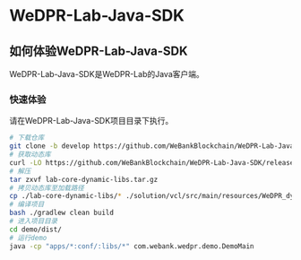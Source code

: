 # WeDPR-Lab-Java-SDK

## 如何体验WeDPR-Lab-Java-SDK

WeDPR-Lab-Java-SDK是WeDPR-Lab的Java客户端。

### 快速体验

请在WeDPR-Lab-Java-SDK项目目录下执行。

```bash
# 下载仓库
git clone -b develop https://github.com/WeBankBlockchain/WeDPR-Lab-Java-SDK.git && cd ./WeDPR-Lab-Java-SDK
# 获取动态库
curl -LO https://github.com/WeBankBlockchain/WeDPR-Lab-Java-SDK/releases/download/v0.0.1/lab-core-dynamic-libs.tar.gz
# 解压
tar zxvf lab-core-dynamic-libs.tar.gz
# 拷贝动态库至加载路径
cp ./lab-core-dynamic-libs/* ./solution/vcl/src/main/resources/WeDPR_dynamic_lib
# 编译项目
bash ./gradlew clean build
# 进入项目目录
cd demo/dist/
# 运行demo
java -cp "apps/*:conf/:libs/*" com.webank.wedpr.demo.DemoMain
```
